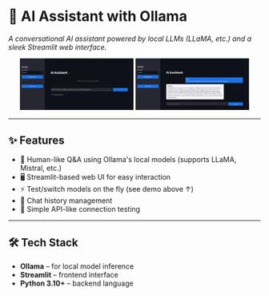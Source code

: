 # 🤖 AI Assistant with Ollama

*A conversational AI assistant powered by local LLMs (LLaMA, etc.) and a sleek Streamlit web interface.*

<div align="center">
  <img src="assets/img1.png" alt="Interface Demo" width="45%">
  <img src="assets/img2.png" alt="Model Switching" width="45%">
</div>

---

## ✨ Features
- 💬 Human-like Q&A using Ollama's local models (supports LLaMA, Mistral, etc.)  
- 🖥️ Streamlit-based web UI for easy interaction  
- ⚡ Test/switch models on the fly (see demo above ↑)  
- 🧹 Chat history management  
- 🔌 Simple API-like connection testing  

---

## 🛠️ Tech Stack
- **Ollama** – for local model inference  
- **Streamlit** – frontend interface  
- **Python 3.10+** – backend language  
